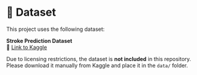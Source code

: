 # 📂 Dataset

This project uses the following dataset:

**Stroke Prediction Dataset**  
📎 [Link to Kaggle](https://www.kaggle.com/datasets/fedesoriano/stroke-prediction-dataset)

Due to licensing restrictions, the dataset is **not included** in this repository.  
Please download it manually from Kaggle and place it in the `data/` folder.
